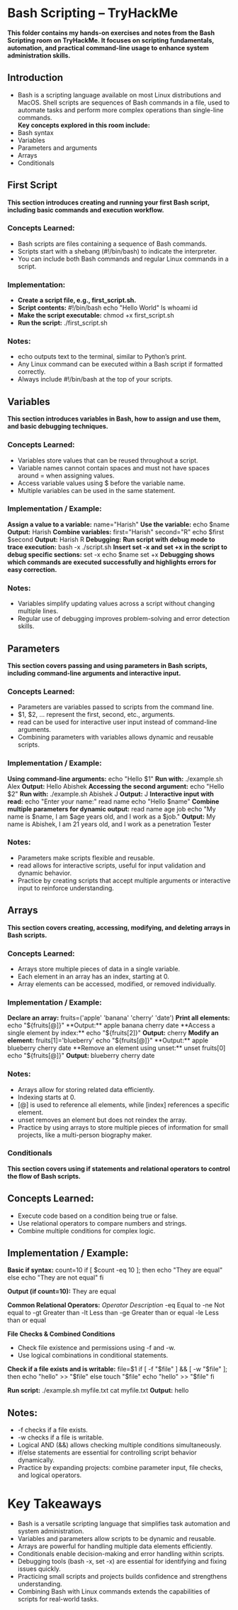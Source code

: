 # Bash Scripting – TryHackMe

**This folder contains my hands-on exercises and notes from the Bash Scripting room on TryHackMe. It focuses on scripting fundamentals, automation, and practical command-line usage to enhance system administration skills.**

## Introduction
- Bash is a scripting language available on most Linux distributions and MacOS. Shell scripts are sequences of Bash commands in a file, used to automate tasks and perform more complex operations than single-line commands.  
**Key concepts explored in this room include:**
- Bash syntax  
- Variables  
- Parameters and arguments  
- Arrays  
- Conditionals


## First Script

**This section introduces creating and running your first Bash script, including basic commands and execution workflow.**

### Concepts Learned:
- Bash scripts are files containing a sequence of Bash commands.
- Scripts start with a shebang (#!/bin/bash) to indicate the interpreter.
- You can include both Bash commands and regular Linux commands in a script.
### Implementation:
- **Create a script file, e.g., first_script.sh.**
- **Script contents:**
     #!/bin/bash
     echo "Hello World"
     ls
     whoami
     id
- **Make the script executable:**
     chmod +x first_script.sh
- **Run the script:**
     ./first_script.sh

### Notes:
- echo outputs text to the terminal, similar to Python’s print.
- Any Linux command can be executed within a Bash script if formatted correctly.
- Always include #!/bin/bash at the top of your scripts.



## Variables

**This section introduces variables in Bash, how to assign and use them, and basic debugging techniques.**

### Concepts Learned:
- Variables store values that can be reused throughout a script.
- Variable names cannot contain spaces and must not have spaces around = when assigning values.
- Access variable values using $ before the variable name.
- Multiple variables can be used in the same statement.
  
### Implementation / Example:
 **Assign a value to a variable:**
    name="Harish"
 **Use the variable:**
    echo $name
 **Output:**
    Harish
 **Combine variables:**
    first="Harish"
    second="R"
    echo $first $second
 **Output:**
    Harish R
 **Debugging:**
 **Run script with debug mode to trace execution:**
    bash -x ./script.sh
 **Insert set -x and set +x in the script to debug specific sections:**
    set -x
    echo $name
    set +x
 **Debugging shows which commands are executed successfully and highlights errors for easy correction.**

### Notes:
- Variables simplify updating values across a script without changing multiple lines.
- Regular use of debugging improves problem-solving and error detection skills.


## Parameters

**This section covers passing and using parameters in Bash scripts, including command-line arguments and interactive input.**

### Concepts Learned:
- Parameters are variables passed to scripts from the command line.
- $1, $2, … represent the first, second, etc., arguments.
- read can be used for interactive user input instead of command-line arguments.
- Combining parameters with variables allows dynamic and reusable scripts.

### Implementation / Example:

**Using command-line arguments:**
  echo "Hello $1"
**Run with:**
  ./example.sh Alex
**Output:**
  Hello Abishek
**Accessing the second argument:**
  echo "Hello $2"
**Run with:**
  ./example.sh Abishek J
**Output:**
  J
**Interactive input with read:**
  echo "Enter your name:"
  read name
  echo "Hello $name"
**Combine multiple parameters for dynamic output:**
  read name age job
  echo "My name is $name, I am $age years old, and I work as a $job."
**Output:**
  My name is Abishek, I am 21 years old, and I work as a penetration Tester
### Notes:
- Parameters make scripts flexible and reusable.
- read allows for interactive scripts, useful for input validation and dynamic behavior.
- Practice by creating scripts that accept multiple arguments or interactive input to reinforce understanding.



## Arrays

**This section covers creating, accessing, modifying, and deleting arrays in Bash scripts.**

### Concepts Learned:
- Arrays store multiple pieces of data in a single variable.
- Each element in an array has an index, starting at 0.
- Array elements can be accessed, modified, or removed individually.

### Implementation / Example:
**Declare an array:**
   fruits=('apple' 'banana' 'cherry' 'date')
**Print all elements:**
   echo "${fruits[@]}"
**Output:**
   apple banana cherry date
**Access a single element by index:**
   echo "${fruits[2]}"
**Output:**
   cherry
**Modify an element:**
   fruits[1]='blueberry'
   echo "${fruits[@]}"
**Output:**
   apple blueberry cherry date
**Remove an element using unset:**
   unset fruits[0]
   echo "${fruits[@]}"
**Output:**
   blueberry cherry date


### Notes:
- Arrays allow for storing related data efficiently.
- Indexing starts at 0.
- [@] is used to reference all elements, while [index] references a specific element.
- unset removes an element but does not reindex the array.
- Practice by using arrays to store multiple pieces of information for small projects, like a multi-person biography maker.




### Conditionals

**This section covers using if statements and relational operators to control the flow of Bash scripts.**

## Concepts Learned:
- Execute code based on a condition being true or false.
- Use relational operators to compare numbers and strings.
- Combine multiple conditions for complex logic.

## Implementation / Example:
**Basic if syntax:**
   count=10
   if [ $count -eq 10 ]; then
       echo "They are equal"
   else
       echo "They are not equal"
   fi

**Output (if count=10):**
   They are equal

**Common Relational Operators:**
*Operator	Description*
  -eq	Equal to
  -ne	Not equal to
  -gt	Greater than
  -lt	Less than
  -ge	Greater than or equal
  -le	Less than or equal

**File Checks & Combined Conditions**
- Check file existence and permissions using -f and -w.
- Use logical combinations in conditional statements.

**Check if a file exists and is writable:**
     file=$1
     if [ -f "$file" ] && [ -w "$file" ]; then
     echo "hello" >> "$file"
     else
         touch "$file"
         echo "hello" >> "$file"
     fi

**Run script:**
     ./example.sh myfile.txt
     cat myfile.txt
**Output:**
     hello


## Notes:
- -f checks if a file exists.
- -w checks if a file is writable.
- Logical AND (&&) allows checking multiple conditions simultaneously.
- if/else statements are essential for controlling script behavior dynamically.
- Practice by expanding projects: combine parameter input, file checks, and logical operators.


# Key Takeaways
- Bash is a versatile scripting language that simplifies task automation and system administration.
- Variables and parameters allow scripts to be dynamic and reusable.
- Arrays are powerful for handling multiple data elements efficiently.
- Conditionals enable decision-making and error handling within scripts.
- Debugging tools (bash -x, set -x) are essential for identifying and fixing issues quickly.
- Practicing small scripts and projects builds confidence and strengthens understanding.
- Combining Bash with Linux commands extends the capabilities of scripts for real-world tasks.


